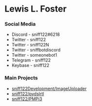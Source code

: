 # Lewis L. Foster

### Social Media

 - Discord - sniff122#6218
 - Twitter - sniff122
 - Twitter - sniff122N
 - Twitter - sniffbotdiscord
 - Twitter - someonebot1
 - Telegram - sniff122
 - Keybase - sniff122
 
 ### Main Projects
 - [sniff122Development/ImageUploader](https://github.com/sniff122Development/ImageUploader)
 - [sniff122/pydslrtl](https://github.com/sniff122/pydslrtl)
 - [sniff122/PMPi3](https://github.com/sniff122/PMPi3)

